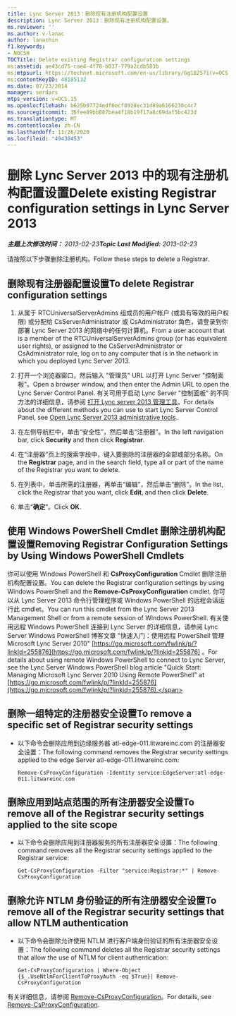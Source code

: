 ```yaml
---
title: Lync Server 2013：删除现有注册机构配置设置
description: Lync Server 2013：删除现有注册机构配置设置。
ms.reviewer: ''
ms.author: v-lanac
author: lanachin
f1.keywords:
- NOCSH
TOCTitle: Delete existing Registrar configuration settings
ms:assetid: ae43cd75-cae4-4f78-b037-779a2cdb583b
ms:mtpsurl: https://technet.microsoft.com/en-us/library/Gg182571(v=OCS.15)
ms:contentKeyID: 48185132
ms.date: 07/23/2014
manager: serdars
mtps_version: v=OCS.15
ms.openlocfilehash: b625b97724edf0ecf8928ec31d89a6166230c4c7
ms.sourcegitcommit: 36fee89bb887bea4f18b19f17a8c69daf5bc423d
ms.translationtype: MT
ms.contentlocale: zh-CN
ms.lasthandoff: 11/26/2020
ms.locfileid: "49430453"
---
```

# <a name="delete-existing-registrar-configuration-settings-in-lync-server-2013"></a><span data-ttu-id="693ff-103">删除 Lync Server 2013 中的现有注册机构配置设置</span><span class="sxs-lookup"><span data-stu-id="693ff-103">Delete existing Registrar configuration settings in Lync Server 2013</span></span>

<div data-xmlns="http://www.w3.org/1999/xhtml">

<div class="topic" data-xmlns="http://www.w3.org/1999/xhtml" data-msxsl="urn:schemas-microsoft-com:xslt" data-cs="https://msdn.microsoft.com/">

<div data-asp="https://msdn2.microsoft.com/asp">



</div>

<div id="mainSection">

<div id="mainBody"><span data-ttu-id="693ff-104">

<span> </span></span><span class="sxs-lookup"><span data-stu-id="693ff-104">

<span> </span></span></span>

<span data-ttu-id="693ff-105">_**主题上次修改时间：** 2013-02-23_</span><span class="sxs-lookup"><span data-stu-id="693ff-105">_**Topic Last Modified:** 2013-02-23_</span></span>

<span data-ttu-id="693ff-106">请按照以下步骤删除注册机构。</span><span class="sxs-lookup"><span data-stu-id="693ff-106">Follow these steps to delete a Registrar.</span></span>

<div>

## <a name="to-delete-registrar-configuration-settings"></a><span data-ttu-id="693ff-107">删除现有注册器配置设置</span><span class="sxs-lookup"><span data-stu-id="693ff-107">To delete Registrar configuration settings</span></span>

1.  <span data-ttu-id="693ff-108">从属于 RTCUniversalServerAdmins 组成员的用户帐户 (或具有等效的用户权限) 或分配给 CsServerAdministrator 或 CsAdministrator 角色，请登录到你部署 Lync Server 2013 的网络中的任何计算机。</span><span class="sxs-lookup"><span data-stu-id="693ff-108">From a user account that is a member of the RTCUniversalServerAdmins group (or has equivalent user rights), or assigned to the CsServerAdministrator or CsAdministrator role, log on to any computer that is in the network in which you deployed Lync Server 2013.</span></span>

2.  <span data-ttu-id="693ff-109">打开一个浏览器窗口，然后输入 "管理员" URL 以打开 Lync Server "控制面板"。</span><span class="sxs-lookup"><span data-stu-id="693ff-109">Open a browser window, and then enter the Admin URL to open the Lync Server Control Panel.</span></span> <span data-ttu-id="693ff-110">有关可用于启动 Lync Server "控制面板" 的不同方法的详细信息，请参阅 [打开 Lync server 2013 管理工具](lync-server-2013-open-lync-server-administrative-tools.md)。</span><span class="sxs-lookup"><span data-stu-id="693ff-110">For details about the different methods you can use to start Lync Server Control Panel, see [Open Lync Server 2013 administrative tools](lync-server-2013-open-lync-server-administrative-tools.md).</span></span>

3.  <span data-ttu-id="693ff-111">在左侧导航栏中，单击“安全性”，然后单击“注册器”。</span><span class="sxs-lookup"><span data-stu-id="693ff-111">In the left navigation bar, click **Security** and then click **Registrar**.</span></span>

4.  <span data-ttu-id="693ff-112">在“注册器”页上的搜索字段中，键入要删除的注册器的全部或部分名称。</span><span class="sxs-lookup"><span data-stu-id="693ff-112">On the **Registrar** page, and in the search field, type all or part of the name of the Registrar you want to delete.</span></span>

5.  <span data-ttu-id="693ff-113">在列表中，单击所需的注册器，再单击“编辑”，然后单击“删除”。</span><span class="sxs-lookup"><span data-stu-id="693ff-113">In the list, click the Registrar that you want, click **Edit**, and then click **Delete**.</span></span>

6.  <span data-ttu-id="693ff-114">单击“**确定**”。</span><span class="sxs-lookup"><span data-stu-id="693ff-114">Click **OK**.</span></span>

</div>

<div>

## <a name="removing-registrar-configuration-settings-by-using-windows-powershell-cmdlets"></a><span data-ttu-id="693ff-115">使用 Windows PowerShell Cmdlet 删除注册机构配置设置</span><span class="sxs-lookup"><span data-stu-id="693ff-115">Removing Registrar Configuration Settings by Using Windows PowerShell Cmdlets</span></span>

<span data-ttu-id="693ff-116">你可以使用 Windows PowerShell 和 **CsProxyConfiguration** Cmdlet 删除注册机构配置设置。</span><span class="sxs-lookup"><span data-stu-id="693ff-116">You can delete the Registrar configuration settings by using Windows PowerShell and the **Remove-CsProxyConfiguration** cmdlet.</span></span> <span data-ttu-id="693ff-117">你可以从 Lync Server 2013 命令行管理程序或 Windows PowerShell 的远程会话运行此 cmdlet。</span><span class="sxs-lookup"><span data-stu-id="693ff-117">You can run this cmdlet from the Lync Server 2013 Management Shell or from a remote session of Windows PowerShell.</span></span> <span data-ttu-id="693ff-118">有关使用远程 Windows PowerShell 连接到 Lync Server 的详细信息，请参阅 Lync Server Windows PowerShell 博客文章 "快速入门：使用远程 PowerShell 管理 Microsoft Lync Server 2010" [https://go.microsoft.com/fwlink/p/?linkId=255876](https://go.microsoft.com/fwlink/p/?linkid=255876) 。</span><span class="sxs-lookup"><span data-stu-id="693ff-118">For details about using remote Windows PowerShell to connect to Lync Server, see the Lync Server Windows PowerShell blog article "Quick Start: Managing Microsoft Lync Server 2010 Using Remote PowerShell" at [https://go.microsoft.com/fwlink/p/?linkId=255876](https://go.microsoft.com/fwlink/p/?linkid=255876).</span></span>

<div>

## <a name="to-remove-a-specific-set-of-registrar-security-settings"></a><span data-ttu-id="693ff-119">删除一组特定的注册器安全设置</span><span class="sxs-lookup"><span data-stu-id="693ff-119">To remove a specific set of Registrar security settings</span></span>

  - <span data-ttu-id="693ff-120">以下命令会删除应用到边缘服务器 atl-edge-011.litwareinc.com 的注册器安全设置：</span><span class="sxs-lookup"><span data-stu-id="693ff-120">The following command removes the Registrar security settings applied to the edge Server atl-edge-011.litwareinc.com:</span></span>
    
        Remove-CsProxyConfiguration -Identity service:EdgeServer:atl-edge-011.litwareinc.com

</div>

<div>

## <a name="to-remove-all-of-the-registrar-security-settings-applied-to-the-site-scope"></a><span data-ttu-id="693ff-121">删除应用到站点范围的所有注册器安全设置</span><span class="sxs-lookup"><span data-stu-id="693ff-121">To remove all of the Registrar security settings applied to the site scope</span></span>

  - <span data-ttu-id="693ff-122">以下命令会删除应用到注册器服务的所有注册器安全设置：</span><span class="sxs-lookup"><span data-stu-id="693ff-122">The following command removes all the Registrar security settings applied to the Registrar service:</span></span>
    
        Get-CsProxyConfiguration -Filter "service:Registrar:*" | Remove-CsProxyConfiguration

</div>

<div>

## <a name="to-remove-all-of-the-registrar-security-settings-that-allow-ntlm-authentication"></a><span data-ttu-id="693ff-123">删除允许 NTLM 身份验证的所有注册器安全设置</span><span class="sxs-lookup"><span data-stu-id="693ff-123">To remove all of the Registrar security settings that allow NTLM authentication</span></span>

  - <span data-ttu-id="693ff-124">以下命令会删除允许使用 NTLM 进行客户端身份验证的所有注册器安全设置：</span><span class="sxs-lookup"><span data-stu-id="693ff-124">The following command deletes all the Registrar security settings that allow the use of NTLM for client authentication:</span></span>
    
        Get-CsProxyConfiguration | Where-Object {$_.UseNtlmForClientToProxyAuth -eq $True}| Remove-CsProxyConfiguration

</div>

<span data-ttu-id="693ff-125">有关详细信息，请参阅 [Remove-CsProxyConfiguration](https://docs.microsoft.com/powershell/module/skype/Remove-CsProxyConfiguration)。</span><span class="sxs-lookup"><span data-stu-id="693ff-125">For details, see [Remove-CsProxyConfiguration](https://docs.microsoft.com/powershell/module/skype/Remove-CsProxyConfiguration).</span></span>

<span data-ttu-id="693ff-126"></div>

</div>

<span> </span>

</div>

</div>

</span><span class="sxs-lookup"><span data-stu-id="693ff-126"></div>

</div>

<span> </span>

</div>

</div>

</span></span></div>

